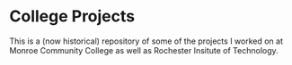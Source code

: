 # College Projects
This is a (now historical) repository of some of the projects I worked on at Monroe Community College as well as Rochester Insitute of Technology.                                 

